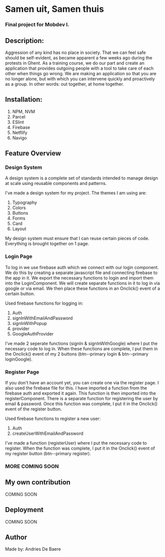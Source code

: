 # Samen uit, Samen thuis
### Final project for Mobdev I.

## Description:
Aggression of any kind has no place in society. That we can feel safe should be self-evident, as became apparent a few weeks ago during the protests in Ghent. As a training course, we do our part and create an application that provides outgoing people with a tool to take care of each other when things go wrong. We are making an application so that you are no longer alone, but with which you can intervene quickly and proactively as a group. In other words: out together, at home together.

## Installation:
1) NPM, NVM
2) Parcel
3) ESlint
4) Firebase
5) Netflify
6) Navigo

## Feature Overview

### Design System
A design system is a complete set of standards intended to manage design at scale using reusable components and patterns.

I've made a design system for my project. The themes I am using are:
1) Typography
2) Colors
3) Buttons
4) Forms
5) Card
6) Layout

My design system must ensure that I can reuse certain pieces of code. Everything is brought together on 1 page.

### Login Page
To log in we use firebase auth which we connect with our login component. We do this by creating a separate javascript file and connecting firebase to the app in it. We export the necessary functions to login and import them into the LoginComponent. We will create separate functions in it to log in via google or via email. We then place these functions in an Onclick() event of a certain button.

Used firebase functions for logging in:
1) Auth
2) signInWithEmailAndPassword
3) signInWithPopup
4) provider
5) GoogleAuthProvider

I've made 2 seperate functions (signIn & signInWithGoogle) where I put the necessary code to log in. When these functions are complete, I put them in the Onclick() event of my 2 buttons (btn--primary login & btn--primary loginGoogle).

### Register Page
If you don't have an account yet, you can create one via the register page. I also used the firebase file for this. I have imported a function from the firebase auth and exported it again. This function is then imported into the registerComponent. There is a separate function for registering the user by email & password. Once this function was complete, I put it in the Onclick() event of the register button.

Used firebase functions to register a new user:
1) Auth
2) createUserWithEmailAndPassword

I've made a function (registerUser) where I put the necessary code to register. When the function was complete, I put it in the Onclick() event of my register button (btn--primary register).

### MORE COMING SOON


## My own contribution
COMING SOON

## Deployment
COMING SOON

## Author
Made by: Andries De Baere